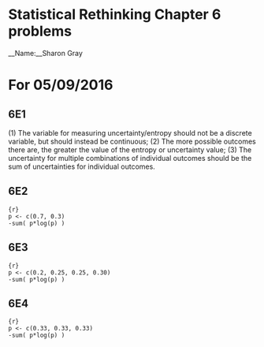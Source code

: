 # Statistical Rethinking Chapter 6 problems

__Name:__Sharon Gray


# For 05/09/2016

## 6E1


(1) The variable for measuring uncertainty/entropy should not be a discrete variable, but should instead be continuous; (2) The more possible outcomes there are, the greater the value of the entropy or uncertainty value; (3) The uncertainty for multiple combinations of individual outcomes should be the sum of uncertainties for individual outcomes.


## 6E2


```
{r}
p <- c(0.7, 0.3) 
-sum( p*log(p) )
```


## 6E3


```
{r}
p <- c(0.2, 0.25, 0.25, 0.30) 
-sum( p*log(p) )
``` 


## 6E4


```
{r}
p <- c(0.33, 0.33, 0.33) 
-sum( p*log(p) )
``` 


    
